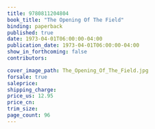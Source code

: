 ```yaml
---
title: 9780811204804
book_title: "The Opening Of The Field"
binding: paperback
published: true
date: 1973-04-01T06:00:00-04:00
publication_date: 1973-04-01T06:00:00-04:00
show_in_forthcoming: false
contributors:

cover_image_path: The_Opening_Of_The_Field.jpg
forsale: true
saleprice:
shipping_charge:
price_us: 12.95
price_cn:
trim_size:
page_count: 96
---
```


